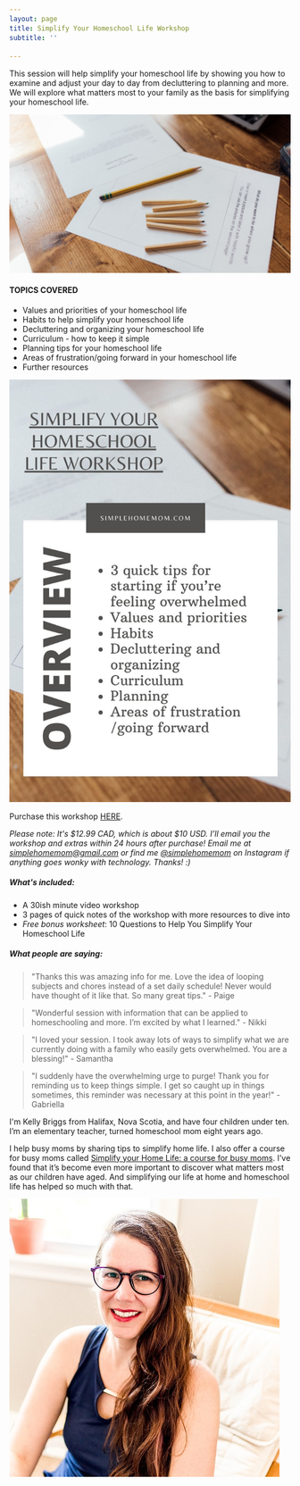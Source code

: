 ```yaml
---
layout: page
title: Simplify Your Homeschool Life Workshop
subtitle: ''

---
```

This session will help simplify your homeschool life by showing you how to examine and adjust your day to day from decluttering to planning and more. We will explore what matters most to your family as the basis for simplifying your homeschool life.

![](/uploads/simple-homeschooling-shm.jpg)

#### **TOPICS COVERED**

* Values and priorities of your homeschool life
* Habits to help simplify your homeschool life
* Decluttering and organizing your homeschool life
* Curriculum - how to keep it simple
* Planning tips for your homeschool life
* Areas of frustration/going forward in your homeschool life
* Further resources

![An image overview of the course.](/uploads/simplify-your-homeschool-life-workshop.jpg "Simplify Your Homeschool Life Workshop")

Purchase this workshop [HERE](https://buy.stripe.com/7sI4iqel09CA4EM6op).

_Please note: It's $12.99 CAD, which is about $10 USD. I’ll email you the workshop and extras within 24 hours after purchase! Email me at simplehomemom@gmail.com or find me_ [_@simplehomemom_](https://www.instagram.com/simplehomemom) _on Instagram if anything goes wonky with technology. Thanks! :)_

##### What's included:

* A 30ish minute video workshop
* 3 pages of quick notes of the workshop with more resources to dive into
* _Free bonus worksheet_: 10 Questions to Help You Simplify Your Homeschool Life

##### What people are saying:

> "Thanks this was amazing info for me. Love the idea of looping subjects and chores instead of a set daily schedule! Never would have thought of it like that. So many great tips." - Paige

> "Wonderful session with information that can be applied to homeschooling and more. I’m excited by what I learned." - Nikki

> "I loved your session. I took away lots of ways to simplify what we are currently doing with a family who easily gets overwhelmed. You are a blessing!" - Samantha

> "I suddenly have the overwhelming urge to purge! Thank you for reminding us to keep things simple. I get so caught up in things sometimes, this reminder was necessary at this point in the year!" - Gabriella

I'm Kelly Briggs from Halifax, Nova Scotia, and have four children under ten. I’m an elementary teacher, turned homeschool mom eight years ago.

I help busy moms by sharing tips to simplify home life. I also offer a course for busy moms called [Simplify your Home Life: a course for busy moms](https://www.simplehomemom.com/course/). I've found that it’s become even more important to discover what matters most as our children have aged. And simplifying our life at home and homeschool life has helped so much with that.

![](/uploads/headshot.jpg)